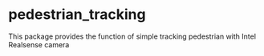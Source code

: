 # pedestrian_tracking
This package provides the function of simple tracking pedestrian with Intel Realsense camera

